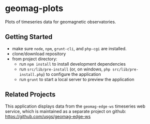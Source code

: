geomag-plots
============

Plots of timeseries data for geomagnetic observatories.


Getting Started
---------------

- make sure `node`, `npm`, `grunt-cli`, and `php-cgi` are installed.
- clone/download repository
- from project directory:
  - run `npm install` to install development dependencies
  - run `src/lib/pre-install` (or, on windows, `php src/lib/pre-install.php`) to configure the application
  - run `grunt` to start a local server to preview the application


Related Projects
----------------
This application displays data from the `geomag-edge-ws` timeseries web service,
which is maintained as a separate project on github:
  https://github.com/usgs/geomag-edge-ws
